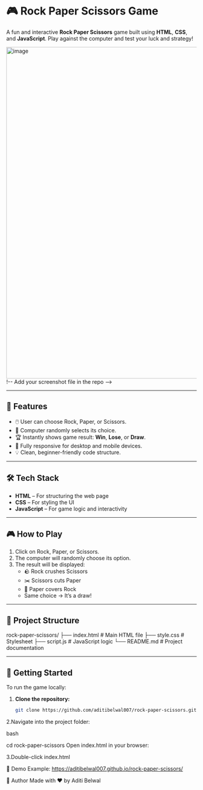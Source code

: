 # 🎮 Rock Paper Scissors Game

A fun and interactive **Rock Paper Scissors** game built using **HTML**, **CSS**, and **JavaScript**. Play against the computer and test your luck and strategy!

<img width="1802" height="875" alt="image" src="https://github.com/user-attachments/assets/6cb09afd-8d91-4fe5-a182-4a704b80e665" />!-- Add your screenshot file in the repo -->

---

## 📌 Features

- 🖱️ User can choose Rock, Paper, or Scissors.
- 🤖 Computer randomly selects its choice.
- 🏆 Instantly shows game result: **Win**, **Lose**, or **Draw**.
- 📱 Fully responsive for desktop and mobile devices.
- 💡 Clean, beginner-friendly code structure.

---

## 🛠️ Tech Stack

- **HTML** – For structuring the web page
- **CSS** – For styling the UI
- **JavaScript** – For game logic and interactivity

---

## 🎮 How to Play

1. Click on Rock, Paper, or Scissors.
2. The computer will randomly choose its option.
3. The result will be displayed:
   - 🪨 Rock crushes Scissors
   - ✂️ Scissors cuts Paper
   - 📄 Paper covers Rock
   - Same choice → It’s a draw!

---

## 📂 Project Structure

rock-paper-scissors/
├── index.html # Main HTML file
├── style.css # Stylesheet
├── script.js # JavaScript logic
└── README.md # Project documentation


---

## 🚀 Getting Started

To run the game locally:

1. **Clone the repository:**
   ```bash
   git clone https://github.com/aditibelwal007/rock-paper-scissors.git
2.Navigate into the project folder:

bash

cd rock-paper-scissors
Open index.html in your browser:

3.Double-click index.html

📸 Demo
Example: https://aditibelwal007.github.io/rock-paper-scissors/

🙌 Author
Made with ❤️ by Aditi Belwal

